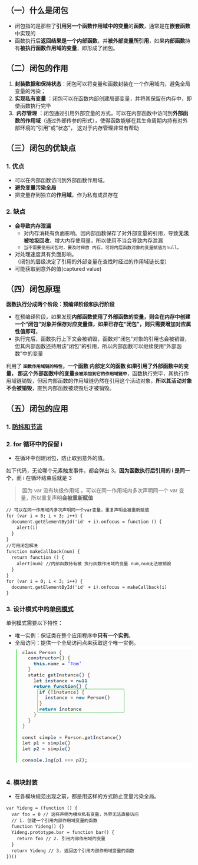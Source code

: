 ## （一）什么是闭包

- 闭包指的是那些了**引用另一个函数作用域中的变量**的**函数**，通常是在**嵌套函数**中实现的
- 函数执行后**返回结果是一个内部函数**，并**被外部变量所引用**，如果**内部函数**持有**被执行函数作用域的变量**，即形成了闭包。

## （二）闭包的作用

<!-- 1.  -->
<!-- 使用闭包，一可以**读取函数内部中的变量**，使变量不会被垃圾回收机制回收 -->
<!-- 避免命名冲突：二可以将函数中的变量存储在内存中，**保护变量不被污染**（如避免命名冲突）。 -->

1. **封装数据和保持状态**：闭包可以将变量和函数封装在一个作用域内，避免全局变量的污染；
1. **实现私有变量** ‌：闭包可以在函数内部创建局部变量，并将其保留在内存中，即使函数执行完毕
1. ‌ **内存管理** ‌：闭包通过引用外部变量的方式，可以在内部函数中访问到**外部函数的作用域**（通过外部传参的形式），使得函数能够在其生命周期内持有对外部环境的“引用”或“状态”，‌ 这对于内存管理非常有帮助

## （三）闭包的优缺点

### 1. 优点

- 可以在内部函数访问到外部函数作用域。
- **避免变量污染全局**
- 把变量存到独立的**作用域**，作为私有成员存在

### 2. 缺点

- **会导致内存泄漏**
  - 对内存消耗有负面影响。因内部函数保存了对外部变量的引用，导致**无法被垃圾回收**，增大内存使用量，所以使用不当会导致内存泄漏
  - `当不需要使用闭包时，要及时释放 内存，可将内层函数对象的变量赋值为null。`
- 对处理速度具有负面影响。  
   （闭包的层级决定了引用的外部变量在查找时经过的作用域链长度）
- 可能获取到意外的值(captured value)

## （四）闭包原理

**函数执行分成两个阶段：预编译阶段和执行阶段**

- 在预编译阶段，如果发现**内部函数使用了外部函数的变量，则会在内存中创建一个“闭包”对象并保存对应变量值，如果已存在“闭包”，则只需要增加对应属性值即可**。
- 执行完后，函数执行上下文会被销毁，函数对“闭包”对象的引用也会被销毁，但其内部函数还持用该“闭包”的引用，所以内部函数可以继续使用“外部函数”中的变量

利用了 **`函数作用域链的特性`，一个函数 内部定义的函数 如果引用了外部函数中的变量， 那这个外部函数中的变量`会被添加到它的作用域链中`**，函数执行完毕，其执行作用域链销毁，但因内部函数的作用域链仍然在引用这个活动对象，**所以其活动对象不会被销毁**，直到内部函数被烧毁后才被销毁。

## （五）闭包的应用

### 1. [防抖和节流](/blogs/javaScript/code/debounce/)

### 2. for 循环中的保留 i

- 在循环中创建闭包，防止取到意外的值。

如下代码，无论哪个元素触发事件，都会弹出 3。**因为函数执行后引用的 i 是同一个**，而 i 在循环结束后就是 3

> ‌ 因为 var 没有块级作用域 ‌。可以在同一作用域内多次声明同一个 var 变量，所以重复声明**会被重新赋值**

```js{1,2,10,13}
// 可以在同一作用域内多次声明同一个var变量，重复声明会被重新赋值
for (var i = 0; i < 3; i++) {
  document.getElementById('id' + i).onfocus = function () {
    alert(i)
  }
}
//可用闭包解决
function makeCallback(num) {
  return function () {
    alert(num) //内部函数持有被 执行函数作用域的变量 num,num无法被销毁
  }
}
for (var i = 0; i < 3; i++) {
  document.getElementById('id' + i).onfocus = makeCallback(i)
}
```

### 3. 设计模式中的[单例模式](https://www.jb51.net/javascript/325589hcn.htm)

单例模式需要以下特性：

- 唯一实例：保证类在整个应用程序中**只有一个实例**。
- 全局访问：提供一个全局访问点来获取这个唯一实例。
  ![alt text](closure.png)

### 4. 模块封装

- 在各模块规范出现之前，都是用这样的方式防止变量污染全局。

```js{2,6}
var Yideng = (function () {
  var foo = 0 // 这样声明为模块私有变量，外界无法直接访问
  // 1. 创建一个引用内部作用域变量的函数
  function Yideng() {}
  Yideng.prototype.bar = function bar() {
    return foo // 2. 引用内部作用域的变量
  }
  return Yideng // 3. 返回这个引用内部作用域变量的函数
})()
```

<!-- ### 5.函数柯里化 -->

